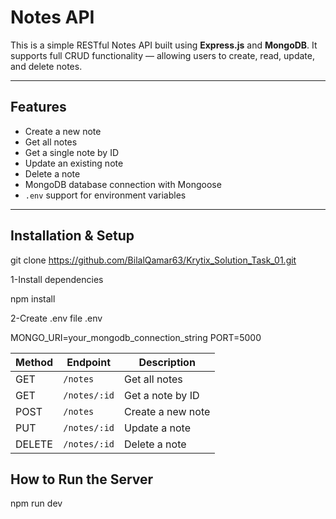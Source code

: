 # Notes API

This is a simple RESTful Notes API built using **Express.js** and **MongoDB**.
It supports full CRUD functionality — allowing users to create, read, update, and delete notes.

---

## Features

- Create a new note
- Get all notes
- Get a single note by ID
- Update an existing note
- Delete a note
- MongoDB database connection with Mongoose
- `.env` support for environment variables

---

##  Installation & Setup

git clone https://github.com/BilalQamar63/Krytix_Solution_Task_01.git

1-Install dependencies

npm install

2-Create .env file
.env

MONGO_URI=your_mongodb_connection_string
PORT=5000


| Method | Endpoint     | Description       |
| ------ | ------------ | ----------------- |
| GET    | `/notes`     | Get all notes     |
| GET    | `/notes/:id` | Get a note by ID  |
| POST   | `/notes`     | Create a new note |
| PUT    | `/notes/:id` | Update a note     |
| DELETE | `/notes/:id` | Delete a note     |


## How to Run the Server

npm run dev


